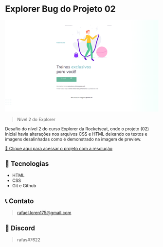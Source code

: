 # Explorer Bug do Projeto 02  

![preview](./github/preview.png)

> Nível 2 do Explorer

Desafio do nível 2 do curso Explorer da Rocketseat, onde o projeto (02) inicial havia alterações nos arquivos CSS e HTML deixando os textos e imagens desalinhadas como é demonstrado na imagem de preview.

[🔗 Clique aqui para acessar o projeto com a resolução](https://loren175.github.io/Bug-02)

## 🚀 Tecnologias

- HTML
- CSS
- Git e Github

## 📞 Contato

>rafael.loren175@gmail.com

## 👾 Discord

>rafas#7622